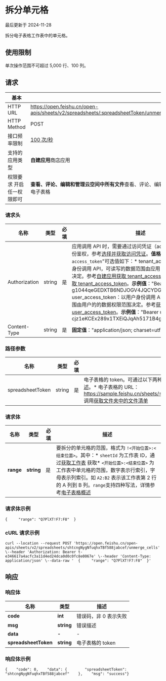# 拆分单元格

最后更新于 2024-11-28

拆分电子表格工作表中的单元格。

## 使用限制

单次操作范围不可超过 5,000 行、100 列。

## 请求

| 基本                      |                                                                                          |
| --------------------------- | ------------------------------------------------------------------------------------------ |
| HTTP URL                  | https://open.feishu.cn/open-apis/sheets/v2/spreadsheets/:spreadsheetToken/unmerge\_cells |
| HTTP Method               | POST                                                                                     |
| 接口频率限制              | [100 次/秒](https://open.feishu.cn/document/ukTMukTMukTM/uUzN04SN3QjL1cDN)                  |
| 支持的应用类型            | **自建应用**商店应用                                                                     |
| 权限要求 开启任一权限即可 | **查看、评论、编辑和管理云空间中所有文件**查看、评论、编辑和管理电子表格                 |

### 请求头

| 名称          | 类型   | 必填 | 描述                                                                                                                                                                                                                                                                                                                                                                                                                                                                                                                                                                                                                                                                                                                                                                                                                                                                                                                                                                                                                                                                                                                   |
| --------------- | -------- | ------ | ------------------------------------------------------------------------------------------------------------------------------------------------------------------------------------------------------------------------------------------------------------------------------------------------------------------------------------------------------------------------------------------------------------------------------------------------------------------------------------------------------------------------------------------------------------------------------------------------------------------------------------------------------------------------------------------------------------------------------------------------------------------------------------------------------------------------------------------------------------------------------------------------------------------------------------------------------------------------------------------------------------------------------------------------------------------------------------------------------------------------ |
| Authorization | string | 是   | 应用调用 API 时，需要通过访问凭证（access\_token）进行身份鉴权，参考[选择并获取访问凭证](https://open.feishu.cn/document/ukTMukTMukTM/uMTNz4yM1MjLzUzM#5aa2e490)。​**值格式**​："Bearer `access_token`"可选值如下：* tenant\_access\_token：以应用身份调用 API，可读写的数据范围由应用自身的[数据权限范围](https://open.feishu.cn/document/home/introduction-to-scope-and-authorization/configure-app-data-permissions)决定。参考[自建应用获取 tenant\_access\_token](https://open.feishu.cn/document/ukTMukTMukTM/ukDNz4SO0MjL5QzM/auth-v3/auth/tenant_access_token_internal)或[商店应用获取 tenant\_access\_token](https://open.feishu.cn/document/ukTMukTMukTM/ukDNz4SO0MjL5QzM/auth-v3/auth/tenant_access_token)。​**示例值**​："Bearer t-g1044qeGEDXTB6NDJOGV4JQCYDGHRBARFTGT1234"* user\_access\_token：以用户身份调用 API，可读写的数据范围由用户的的数据权限范围决定。参考[获取 user\_access\_token](https://open.feishu.cn/document/uAjLw4CM/ukTMukTMukTM/authentication-management/access-token/get-user-access-token)。​**示例值**​："Bearer u-cjz1eKCEx289x1TXEiQJqAh5171B4gDHPq00l0GE1234" |
| Content-Type  | string | 是   | ​**固定值**​："application/json; charset=utf-8"                                                                                                                                                                                                                                                                                                                                                                                                                                                                                                                                                                                                                                                                                                                                                                                                                                                                                                                                                                                                                                                                |

### 路径参数

| 名称             | 类型   | 必填 | 描述                                                                                                                                                                                                                                                                                                                                                    |
| ------------------ | -------- | ------ | --------------------------------------------------------------------------------------------------------------------------------------------------------------------------------------------------------------------------------------------------------------------------------------------------------------------------------------------------------- |
| spreadsheetToken | string | 是   | 电子表格的 token。可通过以下两种方式获取。了解更多，参考[电子表格概述](https://open.feishu.cn/document/ukTMukTMukTM/uATMzUjLwEzM14CMxMTN/overview)。* 电子表格的 URL：https://sample.feishu.cn/sheets/==Iow7sNNEphp3WbtnbCscPqabcef==* 调用[获取文件夹中的文件清单](https://open.feishu.cn/document/uAjLw4CM/ukTMukTMukTM/reference/drive-v1/file/list) |

### 请求体

| 名称      | 类型       | 必填 | 描述                                                                                                                                                                                                                                                                                                                                                                                                                                                                                         |
| ----------- | ------------ | ------ | ---------------------------------------------------------------------------------------------------------------------------------------------------------------------------------------------------------------------------------------------------------------------------------------------------------------------------------------------------------------------------------------------------------------------------------------------------------------------------------------------- |
| **range** | **string** | 是   | 要拆分的单元格的范围，格式为 `!<开始位置>:<结束位置>`。其中：* `sheetId` 为工作表 ID，通过[获取工作表](https://open.feishu.cn/document/ukTMukTMukTM/uUDN04SN0QjL1QDN/sheets-v3/spreadsheet-sheet/query) 获取* `<开始位置>:<结束位置>` 为工作表中单元格的范围，数字表示行索引，字母表示列索引。如 `A2:B2` 表示该工作表第 2 行的 A 列到 B 列。`range`支持四种写法，详情参考[电子表格概述](https://open.feishu.cn/document/ukTMukTMukTM/uATMzUjLwEzM14CMxMTN/overview) |

### 请求体示例

```
{     "range": "Q7PlXT!F7:F8"  }
```

### cURL 请求示例

```
curl --location --request POST 'https://open.feishu.cn/open-apis/sheets/v2/spreadsheets/shtcngNygNfuqhxTBf588jabcef/unmerge_cells' \--header 'Authorization: Bearer t-e346617a4acfc3a11d4ed24dca0d0c0fc8e0067e' \--header 'Content-Type: application/json' \--data-raw '  {     "range": "Q7PlXT!F7:F8"  }'
```

## 响应

### 响应体

| 名称                 | 类型       | 描述                  |
| ---------------------- | ------------ | ----------------------- |
| **code**             | **int**    | 错误码，非 0 表示失败 |
| **msg**              | **string** | 错误描述              |
| **data**             | **-**      | -                     |
| **spreadsheetToken** | **string** | 电子表格的 token      |

### 响应体示例

```
{    "code": 0,    "data": {        "spreadsheetToken": "shtcngNygNfuqhxTBf588jabcef"    },    "msg": "success"}
```
